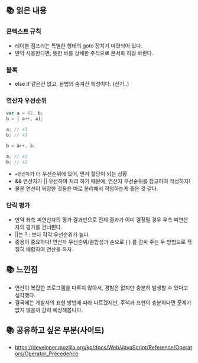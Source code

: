 ## 📚 읽은 내용

### 콘텍스트 규칙
- 레이블 점프라는 특별한 형태의 goto 장치가 마련되어 있다.
- 만약 사용한다면, 뜻한 바를 상세한 주석으로 문서화 하길 바란다.

### 블록
- else if 같은건 없고, 문법의 숨겨진 특성이다. (신기..)

### 연산자 우선순위

```javascript
var a = 42, b;
b = ( a++, a);

a; // 43
b; // 43

b = a++, a;

a; // 43
b; // 42
```
- `=연산자`가 더 우선순위에 있어, 먼저 할당이 되는 상황
- && 연산자가 || 우선하여 처리 하기 때문에, 연산자 우선순위를 참고하여 작성하자!
- 물론 연산이 복잡한 것들은 따로 분리해서 작업하는게 좋은 것 같다.

### 단락 평가
- 만약 좌측 피연산자의  평가 결과만으로 전체 결과가 이미 결정될 경우 우측 피연산자의 평가를 건너뛴다.
- ||는 ? : 보다  각각 우선순위가 높다.
- 중용이 중요하다! 연산자 우선순위/결합성과 손으로 ( ) 를 감싸 주는 두 방법으로 적절히 배합하여 연산을 하자.

## 📚 느낀점
- 연산이 복잡한 프로그램을 다루지 않아서, 경험은 없지만 충분히 발생할 수 있다고 생각했다.
- 결국에는 개발자의 표현 방법에 따라 다르겠지만, 주석과 표현이 충분하다면 문제가 없지 않을까 감히 예상해봅니다.
 

## 📚 공유하고 싶은 부분(사이트)
- https://developer.mozilla.org/ko/docs/Web/JavaScript/Reference/Operators/Operator_Precedence
